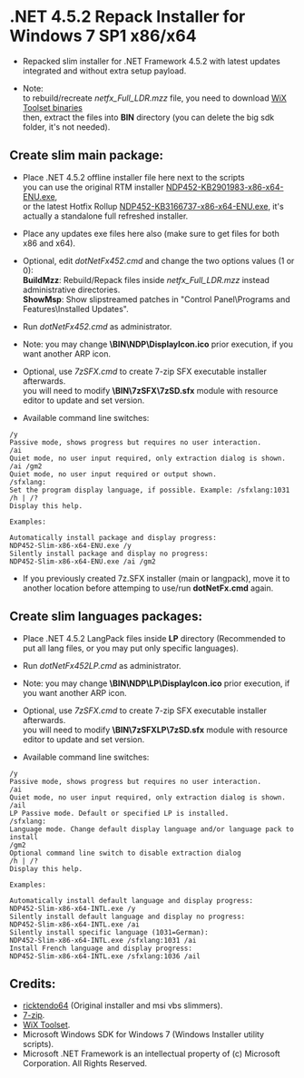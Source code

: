 # .NET 4.5.2 Repack Installer for Windows 7 SP1 x86/x64

* Repacked slim installer for .NET Framework 4.5.2 with latest updates integrated and without extra setup payload.

* Note:  
to rebuild/recreate *netfx_Full_LDR.mzz* file, you need to download [WiX Toolset binaries](https://github.com/wixtoolset/wix3/releases/download/wix3111rtm/wix311-binaries.zip)  
then, extract the files into **BIN** directory (you can delete the big sdk folder, it's not needed).

## Create slim main package:

* Place .NET 4.5.2 offline installer file here next to the scripts  
you can use the original RTM installer [NDP452-KB2901983-x86-x64-ENU.exe](http://download.windowsupdate.com/c/msdownload/update/software/ftpk/2015/01/ndp452-kb2901983-x86-x64-enu_0350e593835125031f36e846ff3b936c09b8d479.exe),  
or the latest Hotfix Rollup [NDP452-KB3166737-x86-x64-ENU.exe](http://download.microsoft.com/download/c/8/0/c80d277f-d54a-4f26-993b-b29f2d39957d/ndp452-kb3166737-x86-x64-enu.exe), it's actually a standalone full refreshed installer.

* Place any updates exe files here also (make sure to get files for both x86 and x64).

* Optional, edit *dotNetFx452.cmd* and change the two options values (1 or 0):  
**BuildMzz**: Rebuild/Repack files inside *netfx_Full_LDR.mzz* instead administrative directories.  
**ShowMsp**: Show slipstreamed patches in "Control Panel\Programs and Features\Installed Updates".

* Run *dotNetFx452.cmd* as administrator.

* Note: you may change **\BIN\NDP\DisplayIcon.ico** prior execution, if you want another ARP icon.

* Optional, use *7zSFX.cmd* to create 7-zip SFX executable installer afterwards.  
you will need to modify **\BIN\7zSFX\7zSD.sfx** module with resource editor to update and set version.

* Available command line switches:  
```
/y  
Passive mode, shows progress but requires no user interaction.  
/ai  
Quiet mode, no user input required, only extraction dialog is shown.  
/ai /gm2  
Quiet mode, no user input required or output shown.  
/sfxlang:  
Set the program display language, if possible. Example: /sfxlang:1031  
/h | /?  
Display this help.  

Examples:  

Automatically install package and display progress:  
NDP452-Slim-x86-x64-ENU.exe /y  
Silently install package and display no progress:  
NDP452-Slim-x86-x64-ENU.exe /ai /gm2
```

* If you previously created 7z.SFX installer (main or langpack), move it to another location before attemping to use/run **dotNetFx.cmd** again.

## Create slim languages packages:

* Place .NET 4.5.2 LangPack files inside **LP** directory (Recommended to put all lang files, or you may put only specific languages).

* Run *dotNetFx452LP.cmd* as administrator.

* Note: you may change **\BIN\NDP\LP\DisplayIcon.ico** prior execution, if you want another ARP icon.

* Optional, use *7zSFX.cmd* to create 7-zip SFX executable installer afterwards.  
you will need to modify **\BIN\7zSFXLP\7zSD.sfx** module with resource editor to update and set version.

* Available command line switches:  
```
/y  
Passive mode, shows progress but requires no user interaction.  
/ai  
Quiet mode, no user input required, only extraction dialog is shown.  
/ail  
LP Passive mode. Default or specified LP is installed.  
/sfxlang:  
Language mode. Change default display language and/or language pack to install  
/gm2  
Optional command line switch to disable extraction dialog  
/h | /?  
Display this help.  

Examples:  

Automatically install default language and display progress:  
NDP452-Slim-x86-x64-INTL.exe /y  
Silently install default language and display no progress:  
NDP452-Slim-x86-x64-INTL.exe /ai  
Silently install specific language (1031=German):  
NDP452-Slim-x86-x64-INTL.exe /sfxlang:1031 /ai  
Install French language and display progress:  
NDP452-Slim-x86-x64-INTL.exe /sfxlang:1036 /ail
```

## Credits:

- [ricktendo64](https://forums.mydigitallife.net/members/28038/) (Original installer and msi vbs slimmers).  
- [7-zip](https://www.7-zip.org/).  
- [WiX Toolset](https://wixtoolset.org).  
- Microsoft Windows SDK for Windows 7 (Windows Installer utility scripts).  
- Microsoft .NET Framework is an intellectual property of (c) Microsoft Corporation. All Rights Reserved.
